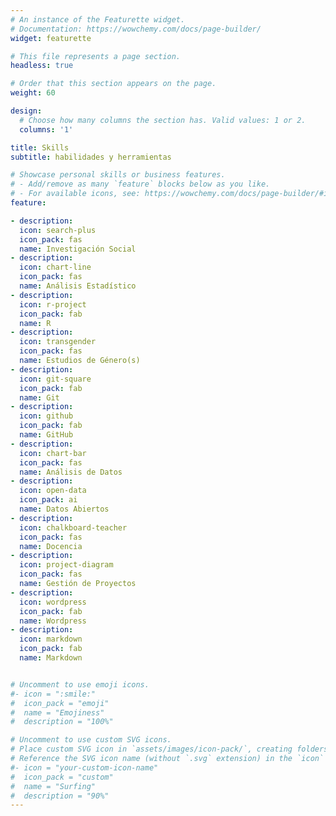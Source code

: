 ```yaml
---
# An instance of the Featurette widget.
# Documentation: https://wowchemy.com/docs/page-builder/
widget: featurette

# This file represents a page section.
headless: true

# Order that this section appears on the page.
weight: 60

design:
  # Choose how many columns the section has. Valid values: 1 or 2.
  columns: '1'

title: Skills
subtitle: habilidades y herramientas

# Showcase personal skills or business features.
# - Add/remove as many `feature` blocks below as you like.
# - For available icons, see: https://wowchemy.com/docs/page-builder/#icons
feature:

- description: 
  icon: search-plus
  icon_pack: fas
  name: Investigación Social
- description: 
  icon: chart-line
  icon_pack: fas
  name: Análisis Estadístico
- description: 
  icon: r-project
  icon_pack: fab
  name: R
- description: 
  icon: transgender
  icon_pack: fas
  name: Estudios de Género(s)
- description: 
  icon: git-square
  icon_pack: fab
  name: Git
- description: 
  icon: github
  icon_pack: fab
  name: GitHub
- description: 
  icon: chart-bar
  icon_pack: fas
  name: Análisis de Datos
- description: 
  icon: open-data
  icon_pack: ai
  name: Datos Abiertos
- description: 
  icon: chalkboard-teacher
  icon_pack: fas
  name: Docencia
- description: 
  icon: project-diagram
  icon_pack: fas
  name: Gestión de Proyectos
- description: 
  icon: wordpress
  icon_pack: fab
  name: Wordpress 
- description: 
  icon: markdown
  icon_pack: fab
  name: Markdown 


# Uncomment to use emoji icons.
#- icon = ":smile:"
#  icon_pack = "emoji"
#  name = "Emojiness"
#  description = "100%"  

# Uncomment to use custom SVG icons.
# Place custom SVG icon in `assets/images/icon-pack/`, creating folders if necessary.
# Reference the SVG icon name (without `.svg` extension) in the `icon` field.
#- icon = "your-custom-icon-name"
#  icon_pack = "custom"
#  name = "Surfing"
#  description = "90%"
---
```

